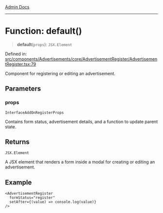 [Admin Docs](/)

***

# Function: default()

> **default**(`props`): `JSX.Element`

Defined in: [src/components/Advertisements/core/AdvertisementRegister/AdvertisementRegister.tsx:79](https://github.com/PalisadoesFoundation/talawa-admin/blob/main/src/components/Advertisements/core/AdvertisementRegister/AdvertisementRegister.tsx#L79)

Component for registering or editing an advertisement.

## Parameters

### props

`InterfaceAddOnRegisterProps`

Contains form status, advertisement details, and a function to update parent state.

## Returns

`JSX.Element`

A JSX element that renders a form inside a modal for creating or editing an advertisement.

## Example

```tsx
<AdvertisementRegister
  formStatus="register"
  setAfter={(value) => console.log(value)}
/>
```
